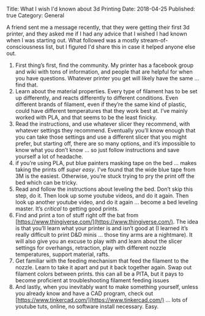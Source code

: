 Title: What I wish I'd known about 3d Printing
Date: 2018-04-25
Published: true
Category: General

A friend sent me a message recently, that they were getting their first 3d printer, 
and they asked me if I had any advice that I wished I had known when I was starting out.
What followed was a mostly stream-of-consciousness list, but I figured I'd share this
in case it helped anyone else out.

1. First thing’s first, find the community. My printer has a facebook group and wiki with 
tons of information, and people that are helpful for when you have questions. Whatever 
printer you get will likely have the same … find that.
2. Learn about the material properties. Every type of filament has to be set up differently, 
and reacts differently to different conditions. Even different brands of filament, even 
if they’re the same kind of plastic, could have different temperatures that they work 
best at. I’ve mainly worked with PLA, and that seems to be the least finicky.
3. Read the instructions, and use whatever slicer they recommend, with whatever settings 
they recommend. Eventually you’ll know enough that you can take those settings and use 
a different slicer that you might prefer, but starting off, there are so many options, 
and it’s impossible to know what you don’t know … so just follow instructions and 
save yourself a lot of headache.
4. if you’re using PLA, put blue painters masking tape on the bed … makes taking 
the prints off *super easy*. I’ve found that the wide blue tape from 3M is the 
easiest. Otherwise, you’re stuck trying to pry the print off the bed which can 
be tricky.
5. Read and follow the instructions about leveling the bed. Don’t skip this step, do it. 
Then look up some youtube videos, and do it again. Then look up another youtube video, 
and do it again … become a bed leveling master. It’s *critical* to getting good prints.
6. Find and print a ton of stuff right off the bat from [https://www.thingiverse.com/](https://www.thingiverse.com/). 
The idea is that you’ll learn what your printer is and isn’t good at (I learned it’s 
really difficult to print D&D minis … those tiny arms are a nightmare). It will 
also give you an excuse to play with and learn about the slicer settings for 
overhangs, retraction, play with different nozzle temperatures, support material, 
rafts.
7. Get familiar with the feeding mechanism that feed the filament to the nozzle. 
Learn to take it apart and put it back together again. Swap out filament colors 
between prints. this can all be a PITA, but it pays to become proficient at 
troubleshooting filament feeding issues
8. And lastly, when you inevitably want to make something yourself, unless 
you already know and have a CAD program, check out [https://www.tinkercad.com/](https://www.tinkercad.com/) … 
lots of youtube tuts, online, no software install necessary. Easy.
